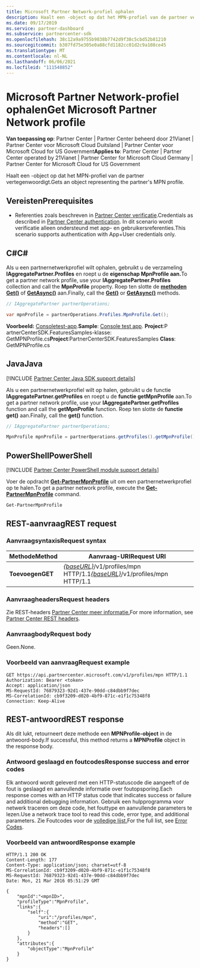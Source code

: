 ```yaml
---
title: Microsoft Partner Network-profiel ophalen
description: Haalt een -object op dat het MPN-profiel van de partner vertegenwoordigt.
ms.date: 09/17/2019
ms.service: partner-dashboard
ms.subservice: partnercenter-sdk
ms.openlocfilehash: 38c12a9a9755b9838b7742d9f38c5cbd52b81210
ms.sourcegitcommit: b307fd75e305e0a88cfd1182cc01d2c9a108ce45
ms.translationtype: MT
ms.contentlocale: nl-NL
ms.lasthandoff: 06/06/2021
ms.locfileid: "111548852"
---
```

# <a name="get-microsoft-partner-network-profile"></a><span data-ttu-id="4d635-103">Microsoft Partner Network-profiel ophalen</span><span class="sxs-lookup"><span data-stu-id="4d635-103">Get Microsoft Partner Network profile</span></span>

<span data-ttu-id="4d635-104">**Van toepassing op**: Partner Center | Partner Center beheerd door 21Vianet | Partner Center voor Microsoft Cloud Duitsland | Partner Center voor Microsoft Cloud for US Government</span><span class="sxs-lookup"><span data-stu-id="4d635-104">**Applies to**: Partner Center | Partner Center operated by 21Vianet | Partner Center for Microsoft Cloud Germany | Partner Center for Microsoft Cloud for US Government</span></span>

<span data-ttu-id="4d635-105">Haalt een -object op dat het MPN-profiel van de partner vertegenwoordigt.</span><span class="sxs-lookup"><span data-stu-id="4d635-105">Gets an object representing the partner's MPN profile.</span></span>

## <a name="prerequisites"></a><span data-ttu-id="4d635-106">Vereisten</span><span class="sxs-lookup"><span data-stu-id="4d635-106">Prerequisites</span></span>

- <span data-ttu-id="4d635-107">Referenties zoals beschreven in [Partner Center verificatie](partner-center-authentication.md).</span><span class="sxs-lookup"><span data-stu-id="4d635-107">Credentials as described in [Partner Center authentication](partner-center-authentication.md).</span></span> <span data-ttu-id="4d635-108">In dit scenario wordt verificatie alleen ondersteund met app- en gebruikersreferenties.</span><span class="sxs-lookup"><span data-stu-id="4d635-108">This scenario supports authentication with App+User credentials only.</span></span>

## <a name="c"></a><span data-ttu-id="4d635-109">C\#</span><span class="sxs-lookup"><span data-stu-id="4d635-109">C\#</span></span>

<span data-ttu-id="4d635-110">Als u een partnernetwerkprofiel wilt ophalen, gebruikt u de verzameling **IAggregatePartner.Profiles** en roept u de **eigenschap MpnProfile aan.**</span><span class="sxs-lookup"><span data-stu-id="4d635-110">To get a partner network profile, use your **IAggregatePartner.Profiles** collection and call the **MpnProfile** property.</span></span> <span data-ttu-id="4d635-111">Roep ten slotte de [**methoden Get()**](/dotnet/api/microsoft.store.partnercenter.profiles.impnprofile.get) of [**GetAsync()**](/dotnet/api/microsoft.store.partnercenter.profiles.impnprofile.getasync) aan.</span><span class="sxs-lookup"><span data-stu-id="4d635-111">Finally, call the [**Get()**](/dotnet/api/microsoft.store.partnercenter.profiles.impnprofile.get) or [**GetAsync()**](/dotnet/api/microsoft.store.partnercenter.profiles.impnprofile.getasync) methods.</span></span>

``` csharp
// IAggregatePartner partnerOperations;

var mpnProfile = partnerOperations.Profiles.MpnProfile.Get();
```

<span data-ttu-id="4d635-112">**Voorbeeld:** [Consoletest-app](console-test-app.md).</span><span class="sxs-lookup"><span data-stu-id="4d635-112">**Sample**: [Console test app](console-test-app.md).</span></span> <span data-ttu-id="4d635-113">**Project**:P artnerCenterSDK.FeaturesSamples-klasse: GetMPNProfile.cs</span><span class="sxs-lookup"><span data-stu-id="4d635-113">**Project**:PartnerCenterSDK.FeaturesSamples **Class**: GetMPNProfile.cs</span></span>

## <a name="java"></a><span data-ttu-id="4d635-114">Java</span><span class="sxs-lookup"><span data-stu-id="4d635-114">Java</span></span>

[!INCLUDE [Partner Center Java SDK support details](../includes/java-sdk-support.md)]

<span data-ttu-id="4d635-115">Als u een partnernetwerkprofiel wilt op halen, gebruikt u de functie **IAggregatePartner.getProfiles** en roept u de **functie getMpnProfile** aan.</span><span class="sxs-lookup"><span data-stu-id="4d635-115">To get a partner network profile, use your **IAggregatePartner.getProfiles** function and call the **getMpnProfile** function.</span></span> <span data-ttu-id="4d635-116">Roep ten slotte de **functie get()** aan.</span><span class="sxs-lookup"><span data-stu-id="4d635-116">Finally, call the **get()** function.</span></span>

```java
// IAggregatePartner partnerOperations;

MpnProfile mpnProfile = partnerOperations.getProfiles().getMpnProfile().get();
```

## <a name="powershell"></a><span data-ttu-id="4d635-117">PowerShell</span><span class="sxs-lookup"><span data-stu-id="4d635-117">PowerShell</span></span>

[!INCLUDE [Partner Center PowerShell module support details](../includes/powershell-module-support.md)]

<span data-ttu-id="4d635-118">Voer de opdracht [**Get-PartnerMpnProfile**](https://github.com/Microsoft/Partner-Center-PowerShell/blob/master/docs/help/Get-PartnerMpnProfile.md) uit om een partnernetwerkprofiel op te halen.</span><span class="sxs-lookup"><span data-stu-id="4d635-118">To get a partner network profile, execute the [**Get-PartnerMpnProfile**](https://github.com/Microsoft/Partner-Center-PowerShell/blob/master/docs/help/Get-PartnerMpnProfile.md) command.</span></span>

```powershell
Get-PartnerMpnProfile
```

## <a name="rest-request"></a><span data-ttu-id="4d635-119">REST-aanvraag</span><span class="sxs-lookup"><span data-stu-id="4d635-119">REST request</span></span>

### <a name="request-syntax"></a><span data-ttu-id="4d635-120">Aanvraagsyntaxis</span><span class="sxs-lookup"><span data-stu-id="4d635-120">Request syntax</span></span>

| <span data-ttu-id="4d635-121">Methode</span><span class="sxs-lookup"><span data-stu-id="4d635-121">Method</span></span>  | <span data-ttu-id="4d635-122">Aanvraag-URI</span><span class="sxs-lookup"><span data-stu-id="4d635-122">Request URI</span></span>                                                          |
|---------|----------------------------------------------------------------------|
| <span data-ttu-id="4d635-123">**Toevoegen**</span><span class="sxs-lookup"><span data-stu-id="4d635-123">**GET**</span></span> | <span data-ttu-id="4d635-124">[*{baseURL}*](partner-center-rest-urls.md)/v1/profiles/mpn HTTP/1.1</span><span class="sxs-lookup"><span data-stu-id="4d635-124">[*{baseURL}*](partner-center-rest-urls.md)/v1/profiles/mpn HTTP/1.1</span></span> |

### <a name="request-headers"></a><span data-ttu-id="4d635-125">Aanvraagheaders</span><span class="sxs-lookup"><span data-stu-id="4d635-125">Request headers</span></span>

<span data-ttu-id="4d635-126">Zie REST-headers [Partner Center meer informatie.](headers.md)</span><span class="sxs-lookup"><span data-stu-id="4d635-126">For more information, see [Partner Center REST headers](headers.md).</span></span>

### <a name="request-body"></a><span data-ttu-id="4d635-127">Aanvraagbody</span><span class="sxs-lookup"><span data-stu-id="4d635-127">Request body</span></span>

<span data-ttu-id="4d635-128">Geen.</span><span class="sxs-lookup"><span data-stu-id="4d635-128">None.</span></span>

### <a name="request-example"></a><span data-ttu-id="4d635-129">Voorbeeld van aanvraag</span><span class="sxs-lookup"><span data-stu-id="4d635-129">Request example</span></span>

```http
GET https://api.partnercenter.microsoft.com/v1/profiles/mpn HTTP/1.1
Authorization: Bearer <token>
Accept: application/json
MS-RequestId: 76879323-92d1-437e-90dd-c84dbb9f7dec
MS-CorrelationId: cb9f3209-d020-4bf9-871c-e1f1c75348f8
Connection: Keep-Alive
```

## <a name="rest-response"></a><span data-ttu-id="4d635-130">REST-antwoord</span><span class="sxs-lookup"><span data-stu-id="4d635-130">REST response</span></span>

<span data-ttu-id="4d635-131">Als dit lukt, retourneert deze methode een **MPNProfile-object** in de antwoord-body.</span><span class="sxs-lookup"><span data-stu-id="4d635-131">If successful, this method returns a **MPNProfile** object in the response body.</span></span>

### <a name="response-success-and-error-codes"></a><span data-ttu-id="4d635-132">Antwoord geslaagd en foutcodes</span><span class="sxs-lookup"><span data-stu-id="4d635-132">Response success and error codes</span></span>

<span data-ttu-id="4d635-133">Elk antwoord wordt geleverd met een HTTP-statuscode die aangeeft of de fout is geslaagd en aanvullende informatie over foutopsporing.</span><span class="sxs-lookup"><span data-stu-id="4d635-133">Each response comes with an HTTP status code that indicates success or failure and additional debugging information.</span></span> <span data-ttu-id="4d635-134">Gebruik een hulpprogramma voor netwerk traceren om deze code, het fouttype en aanvullende parameters te lezen.</span><span class="sxs-lookup"><span data-stu-id="4d635-134">Use a network trace tool to read this code, error type, and additional parameters.</span></span> <span data-ttu-id="4d635-135">Zie Foutcodes voor de [volledige lijst.](error-codes.md)</span><span class="sxs-lookup"><span data-stu-id="4d635-135">For the full list, see [Error Codes](error-codes.md).</span></span>

### <a name="response-example"></a><span data-ttu-id="4d635-136">Voorbeeld van antwoord</span><span class="sxs-lookup"><span data-stu-id="4d635-136">Response example</span></span>

```http
HTTP/1.1 200 OK
Content-Length: 177
Content-Type: application/json; charset=utf-8
MS-CorrelationId: cb9f3209-d020-4bf9-871c-e1f1c75348f8
MS-RequestId: 76879323-92d1-437e-90dd-c84dbb9f7dec
Date: Mon, 21 Mar 2016 05:51:29 GMT

{
    "mpnId":"<mpnID>",
    "profileType":"MpnProfile",
    "links":{
        "self":{
            "uri":"/profiles/mpn",
            "method":"GET",
            "headers":[]
        }
    },
    "attributes":{
        "objectType":"MpnProfile"
    }
}
```
